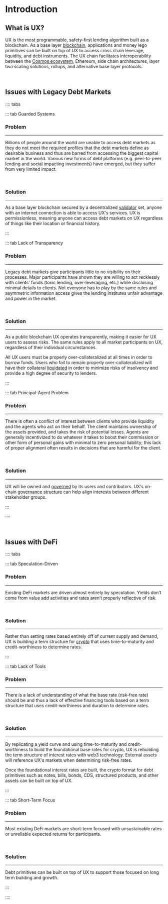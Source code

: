 # Introduction

## What is UX?

UX is the most programmable, safety-first lending algorithm built as a blockchain. As a base layer [blockchain](/learn-the-basics/blockchain-basics/what-is-blockchain), applications and money lego primitives can be built on top of UX to access cross chain leverage, liquidity, and debt instruments. The UX chain facilitates interoperability between the [Cosmos ecosystem](/learn-the-basics/cosmos-basics/what-is-cosmos), Ethereum, side chain architectures, layer two scaling solutions, rollups, and alternative base layer protocols.

<br>

## Issues with Legacy Debt Markets

:::: tabs

::: tab Guarded Systems

### Problem

****

Billions of people around the world are unable to access debt markets as they do not meet the required profiles that the debt markets define as desirable business and thus are barred from accessing the biggest capital market in the world. Various new forms of debt platforms (e.g. peer-to-peer lending and social impacting investments) have emerged, but they suffer from very limited impact.

<br>

### Solution

****

As a base layer blockchain secured by a decentralized [validator](/learn-the-basics/staking-basics/what-is-validator) set, anyone with an internet connection is able to access UX's services. UX is permissionless, meaning anyone can access debt markets on UX regardless of things like their location or financial history.

:::

::: tab Lack of Transparency

### Problem

****

Legacy debt markets give participants little to no visibility on their processes. Major participants have shown they are willing to act recklessly with clients' funds (toxic lending, over-leveraging, etc.) while disclosing minimal details to clients. Not everyone has to play by the same rules and asymmetric information access gives the lending institutes unfair advantage and power in the market.

<br>

### Solution

****

As a public blockchain UX operates transparently, making it easier for UX users to assess risks.  The same rules apply to all market participants on UX, regardless of their individual circumstances. 

All UX users must be properly over-collateralized at all times in order to borrow funds. Users who fail to remain properly over-collateralized will have their collateral [liquidated](/learn-the-basics/UX-basics/common-terms.html#liquidation) in order to minimize risks of insolvency and provide a high degree of security to lenders.

:::

::: tab Principal-Agent Problem

### Problem

****

There is often a conflict of interest between clients who provide liquidity and the agents who act on their behalf. The client maintains ownership of the assets provided, and takes the risk of potential losses. Agents are generally incentivized to do whatever it takes to boost their commission or other form of personal gains with minimal to zero personal liability; this lack of proper alignment often results in decisions that are harmful for the client.

<br>

### Solution

****

UX will be owned and [governed](/governance) by its users and contributors. UX's on-chain [governance structure](/governance/governance-overview) can help align interests between different stakeholder groups.

:::

::::

<br>

## Issues with DeFi

:::: tabs

::: tab Speculation-Driven

### Problem

****

Existing DeFi markets are driven almost entirely by speculation. Yields don’t come from value add activities and rates aren’t properly reflective of risk. 

<br>

### Solution

****

Rather than setting rates based entirely off of current supply and demand, UX is building a term structure for [crypto](/learn-the-basics/crypto-basics/what-is-crypto) that uses time-to-maturity and credit-worthiness to determine rates.

:::

::: tab Lack of Tools

### Problem

****

There is a lack of understanding of what the base rate (risk-free rate) should be and thus a lack of effective financing tools based on a term structure that uses credit-worthiness and duration to determine rates.

<br>

### Solution

****

By replicating a yield curve and using time-to-maturity and credit-worthiness to build the foundational base rates for crypto, UX is rebuilding the term structure of interest rates with web3 technology. External assets will reference UX's markets when determining risk-free rates.

Once the foundational interest rates are built, the crypto format for debt primitives such as notes, bills, bonds, CDS, structured products, and other assets can be built on top of UX.

:::

::: tab Short-Term Focus

### Problem

****

Most existing DeFi markets are short-term focused with unsustainable rates or unreliable expected returns for participants.

<br>

### Solution

****

Debt primitives can be built on top of UX to support those focused on long term building and growth.

:::

::::
